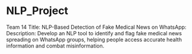 # NLP_Project
Team 14
Title: NLP-Based Detection of Fake Medical News on WhatsApp:
Description: Develop an NLP tool to identify and flag fake medical news spreading on WhatsApp groups, helping people access accurate health information and combat misinformation.
